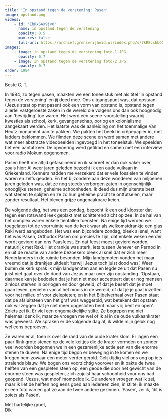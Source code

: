 ```yaml
---
title: 'In opstand tegen de verstening: Pasen'
image: opstand.png
videos:
    - id: 'EbRxSAX9jv0'
      name: in opstand tegen de verstening
      opacity: 0.5
      max-res: false
      full-url: https://archief.grensvrijheid.nl/index.php/s/7kR8cxhbQOSc8Wo
images:
    - image: in opstand tegen de verstening foto-1.JPG
      opacity: 0.7
    - image: in opstand tegen de verstening foto-2.JPG
      opacity: 0.7
order: 1984
---
```


Beste G, T, 

In 1984, zo tegen pasen, maakten we een toneelstuk met als titel ‘In opstand tegen de verstening’ en jij deed mee. Ons uitgangspunt was, dat opstaan (Jezus staat op met pasen) ook een vorm van opstand is, opstand tegen allerlei vastgeroeste zaken in de wereld die volgens ons dan ook hoognodig aan ‘bevrijding’ toe waren. Het werd een scene-voorstelling waarbij kwesties als school, kerk, gevangenschap, oorlog en kolonialisme aangekaart werden. Het laatste was de aanleiding om het toenmalige Van Heutz monument aan te pakken. We pakten het beeld in crêpepapier in, met ladders beklommen. We filmden deze scene en werd samen met andere wat meer abstracte videobeelden ingevoegd in het toneelstuk. We speelden het een aantal keer. De opvoering werd gefilmd en samen met een interview voor radio Mokum opgenomen.

Pasen heeft me altijd gefascineerd en ik schreef er dan ook vaker over, zoals hier:
Al weer jaren geleden bezocht ik een oude vulkaan in Griekenland. Kenners hadden me verzekerd dat er vele fossielen te vinden waren en zelfs geoden. En het bijzondere aan deze wonderen van miljoenen jaren geleden was, dat ze nog steeds verborgen zaten in ogenschijnlijk onooglijke stenen; geheime schoonheden. Ik deed dus mijn uiterste best wat stenen te splijten en ze zo hun geheime pracht te ontfutselen, maar zonder resultaat. Het bleven grijze ongenaakbare keien.

De volgende dag, het was een zondag, bezocht ik een oud klooster dat tegen een rotswand leek geplakt met schitterend zicht op zee. In de hal van het complex waren enkele tientallen toeristen. Na enige tijd werden we toegelaten tot de voorruimte van de kerk waar als welkomstdrankje een glas Raki werd aangeboden. Het was een bijzondere zondag, bleek al snel, want het was Pasen, Orthodox Pasen om precies te zijn, dat enkele weken eerder wordt gevierd dan ons Paasfeest. En dat feest moest gevierd worden, natuurlijk met Raki. Het drankje was sterk, iets tussen Jenever en Pernod in en uit de reactie van andere bezoekers bleek al snel dat er zich meer Nederlanders in de ruimte bevonden. Mijn landgenoten vonden het maar vreemd dat je drankjes uitdeelt ‘terwijl Jezus toch juist dood was’. Weer buiten de kerk sprak ik mijn landgenoten aan en legde ze uit dat Pasen nu juist niet gaat over de dood van Jezus maar over zijn opstanding. ‘Opstaan, daarmee kan je bedoelen dat je het niet meer accepteert dat er nog mensen zinloos sterven in oorlogen en door geweld; of dat je beseft dat je moet gaan leven, genieten van al het moois in de wereld; of dat je je gaat inzetten voor het milieu of voor zielepieten; en in het Bijbelverhaal over Pasen staat dat de afsluitsteen van het graf was weggerold, wat betekent dat opstaan ook wil zeggen dat je niet meer opgesloten bent maar vrij bent en open’. Zoiets zei ik. Er viel een ongemakkelijke stilte. Ze begrepen me niet helemaal denk ik, maar ze vroegen me wel of ik al in de oude vulkaankrater was geweest. We spraken er de volgende dag af, ik wilde mijn geluk nog wel eens beproeven.

Ze waren er al, toen ik over de rand van de oude krater klom. Er lagen een paar flink grote stenen op de vele keitjes die de krater vormden en zonder veel woorden begonnen we in een gezamenlijke actie een van die enorme stenen te duwen. Na enige tijd begon er beweging in te komen en we kregen hem zowaar een meter verder gerold. Gelijktijdig viel ons oog op iets stralends blauw. We bogen ons voorzichtig voorover en ik pakte de twee helften van een gespleten steen op, een geode die door het gewicht van de enorme steen was gespleten, zich zojuist haar schoonheid voor ons had geopend. ‘Jezus, wat mooi’ mompelde ik. De anderen vroegen wat ik zei, maar ik liet de helften nog eens goed aan iedereen zien, in stilte, ik maakte er een foto van en gaf ze aan de twee andere gezinnen.
‘Pasen’, zei ik, ‘dit is zoiets als Pasen’. 

Met hartelijke groet,<br/>
Dik
